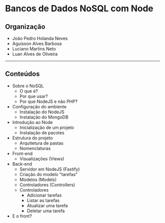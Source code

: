 # Bancos de Dados NoSQL com Node

## Organização

-   João Pedro Holanda Neves
-   Aguisson Alves Barbosa
-   Luciano Martins Neto
-   Luan Alves de Oliveira

---

## Conteúdos

-   Sobre o NoSQL
    -   O que é?
    -   Por que usar?
    -   Por que NodeJS e não PHP?
-   Configuração do ambiente
    -   Instalação do NodeJS
    -   Instalação do MongoDB
-   Introdução ao Node
    -   Inicialização de um projeto
    -   Instalação de pacotes
-   Estrutura do projeto
    -   Arquitetura de pastas
    -   Nomenclaturas
-   Front-end
    -   Visualizações (Views)
-   Back-end
    -   Servidor em NodeJS (Fastify)
    -   Criação do modelo "tarefas"
    -   Modelos (Models)
    -   Controladores (Controllers)
    -   Controladores
        -   Adicionar tarefas
        -   Listar as tarefas
        -   Atualizar uma tarefa
        -   Deletar uma tarefa
-   E o front?
